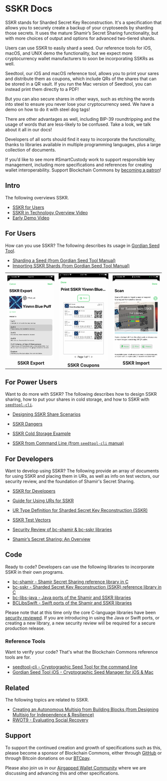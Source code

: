 # SSKR Docs

SSKR stands for Sharded Secret Key Reconstruction. It's a specification that allows you to securely create a backup of your cryptoseeds by sharding those secrets. It uses the mature Shamir’s Secret Sharing functionality, but with more choices of output and options for advanced two-tiered shards.

Users can use SSKR to easily shard a seed. Our reference tools for iOS, macOS, and UNIX demo the functionality, but we expect more cryptocurrency wallet manufacturers to soon be incorporating SSKRs as well.

Seedtool, our iOS and macOS reference tool, allows you to print your sares and distribute them as coupons, which include QRs of the shares that can be stored in a QR vault. If you run the Mac version of Seedtool, you can instead print them directly to a PDF!

But you can also secure shares in other ways, such as etching the words into steel to ensure you never lose your cryptocurrency seed. We have a demo on how to do it with steel dog tags!

There are other advantages as well, including BIP-39 roundtripping and the usage of words that are less-likely to be confused. Take a look, we talk about it all in our docs!

Developers of all sorts should find it easy to incorporate the functionality, thanks to libraries available in multiple programming languages, plus a large collection of documents.

If you’d like to see more #SmartCustody work to support responsible key management, including more specifications and references for creating wallet interoperability. Support Blockchain Commons by [becoming a patron](https://github.com/sponsors/BlockchainCommons)!

## Intro

The following overviews SSKR.

* [SSKR for Users](https://github.com/BlockchainCommons/crypto-commons/blob/master/Docs/sskr-users.md)
* [SSKR in Technology Overview Video](https://www.youtube.com/watch?v=RYgOFSdUqWY&t=1612s)
* [Early Demo Video](https://github.com/BlockchainCommons/crypto-commons/blob/master/Docs/sskr-video.md)

## For Users

How can you use SSKR? The following describes its usage in [Gordian Seed Tool](https://apps.apple.com/us/app/gordian-seed-tool/id1545088229).

* [Sharding a Seed (from Gordian Seed Tool Manual)](https://github.com/BlockchainCommons/GordianSeedTool-iOS/blob/master/Docs/MANUAL.md#sharding-a-seed)
* [Importing SSKR Shards (from Gordian Seed Tool Manual)](https://github.com/BlockchainCommons/GordianSeedTool-iOS/blob/master/Docs/MANUAL.md#importing-sskr-shares)

<div align="center">
  <table border=0>
    <tr>
      <td>
        <a href="https://raw.githubusercontent.com/BlockchainCommons/GordianSeedTool-iOS/master/images/st-export-1.jpeg"><img src="https://raw.githubusercontent.com/BlockchainCommons/GordianSeedTool-iOS/master/images/st-sskr-export-1.jpeg" width=250></a> 
        <br><div align="center"><b>SSKR Export</b></div>
      </center></td>
      <td>
        <a href="https://raw.githubusercontent.com/BlockchainCommons/GordianSeedTool-iOS/master/images/st-sskr-expor-3.jpeg"><img src="https://raw.githubusercontent.com/BlockchainCommons/GordianSeedTool-iOS/master/images/st-sskr-expor-3.jpeg" width=250></a> 
        <br><div align="center"><b>SSKR Coupons</b></div>
      </center></td>
      <td>     
        <a href="https://raw.githubusercontent.com/BlockchainCommons/GordianSeedTool-iOS/master/images/st-sskr-import.jpeg"><img src="https://raw.githubusercontent.com/BlockchainCommons/GordianSeedTool-iOS/master/images/st-sskr-import.jpeg" width=250></a> 
        <br><div align="center"><b>SSKR Import</b></div>
      </center></td>
    </tr>
  </table>
</div>

## For Power Users

Want to do more with SSKR? The following describes how to design SSKR sharing, how to put your shares in cold storage, and how to SSKR with  [`seedtool-cli`](https://github.com/BlockchainCommons/seedtool-cli).

* [Designing SSKR Share Scenarios](https://github.com/BlockchainCommons/SmartCustody/blob/master/Docs/SSKR-Sharing.md)
* [SSKR Dangers](https://github.com/BlockchainCommons/SmartCustody/blob/master/Docs/SSKR-Dangers.md)
* [SSKR Cold Storage Example](https://github.com/BlockchainCommons/crypto-commons/blob/master/Docs/sskr-cold-storage.md)

* [SSKR from Command Line (from `seedtool-cli` manua)](https://github.com/BlockchainCommons/seedtool-cli/blob/master/Docs/MANUAL.md#sskrs)

## For Developers

Want to develop using SSKR? The following provide an array of documents for using SSKR and placing them in URs, as well as info on test vectors, our security review, and the foundation of Shamir's Secret Sharing.

* [SSKR for Developers](https://github.com/BlockchainCommons/crypto-commons/blob/master/Docs/sskr-developers.md)
* [Guide for Using URs for SSKR](https://github.com/BlockchainCommons/crypto-commons/blob/master/Docs/ur-3-sskrs.md)
* [UR Type Definition for Sharded Secret Key Reconstruction (SSKR)](https://github.com/BlockchainCommons/Research/blob/master/papers/bcr-2020-011-sskr.md)
* [SSKR Test Vectors](https://github.com/BlockchainCommons/crypto-commons/blob/master/Docs/sskr-test-vector.md)
* [Security Review of bc-shamir & bc-sskr libraries](https://github.com/BlockchainCommons/bc-shamir/blob/master/SECURITY-REVIEW.md)

* [Shamir’s Secret Sharing: An Overview](https://docs.google.com/document/d/1rZJlFZcftrCM_KaxFnHUIskJKlSQzF0zFn4WIRQGDLU/edit#heading=h.imy5xgr88lxa)

## Code

Ready to code? Developers can use the following libraries to incorporate SSKR in their own programs.

* [bc-shamir - Shamir Secret Sharing reference library in C](https://github.com/BlockchainCommons/bc-shamir)
* [bc-sskr - Sharded Secret Key Reconstruction (SSKR) reference library in C](https://github.com/BlockchainCommons/bc-shamir)
* [bc-libs-java - Java ports of the Shamir and SSKR libraries](https://github.com/BlockchainCommons/bc-libs-java)
* [BCLibsSwift - Swift ports of the Shamir and SSKR libraries](https://github.com/BlockchainCommons/BCLibsSwift)

Please note that at this time only the core C-language libraries have been [security reviewed](https://github.com/BlockchainCommons/bc-shamir/blob/master/SECURITY-REVIEW.md). If you are introducing in using the Java or Swift ports, or creating a new library, a new security review will be required for a secure production release.

### Reference Tools

Want to verify your code? That's what the Blockchain Commons reference tools are for.

* [seedtool-cli - Cryptographic Seed Tool for the command line](https://github.com/BlockchainCommons/seedtool-cli)
* [Gordian Seed Tool iOS - Cryptographic Seed Manager for iOS & Mac](https://github.com/BlockchainCommons/GordianSeedTool-iOS)

## Related

The following topics are related to SSKR.

* [Creating an Autonomous Multisig from Building Blocks (from Designing Multisig for Independence & Resilience)](https://github.com/BlockchainCommons/SmartCustody/blob/master/Docs/Multisig.md#alternative-creating-an-autonomous-multisig-from-building-blocks)
* [RWOT9 - Evaluating Social Recovery](https://github.com/WebOfTrustInfo/rwot8-barcelona/blob/master/final-documents/evaluating-social-recovery.md)

## Support

To support the continued creation and growth of specifications such as this, please become a sponsor of Blockchain Commons, either through [GitHub](https://github.com/sponsors/BlockchainCommons) or through Bitcoin donations on our [BTCpay](https://btcpay.blockchaincommons.com/).

Please also join us in our [Airgapped Wallet Community](https://github.com/BlockchainCommons/Airgapped-Wallet-Community/discussions) where we are discussing and advancing this and other specifications.
